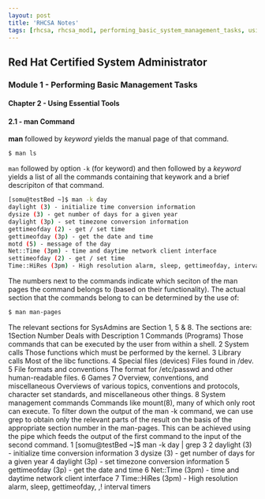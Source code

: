 ```yaml
---
layout: post
title: 'RHCSA Notes'
tags: [rhcsa, rhcsa_mod1, performing_basic_system_management_tasks, using_essential_tools, man_command]
---
```


## Red Hat Certified System Administrator

### Module 1 - Performing Basic Management Tasks

#### Chapter 2 - Using Essential Tools

#### 2.1 - man Command

**man** followed by _keyword_ yields the manual page of that command.
```bash
$ man ls
```

`man` followed by option `-k` (for keyword) and then followed by a _keyword_ yields a list of all
the commands containing that keywork and a brief descripiton of that command.

```bash
[somu@testBed ~]$ man -k day
daylight (3) - initialize time conversion information
dysize (3) - get number of days for a given year
daylight (3p) - set timezone conversion information
gettimeofday (2) - get / set time
gettimeofday (3p) - get the date and time
motd (5) - message of the day
Net::Time (3pm) - time and daytime network client interface
settimeofday (2) - get / set time
Time::HiRes (3pm) - High resolution alarm, sleep, gettimeofday, interval timers
```
The numbers next to the commands indicate which seciton of the man pages the command
belongs to (based on their functionality). The actual section that the commands belong to
can be determined by the use of:
```bash
$ man man-pages
```
The relevant sections for SysAdmins are Section 1, 5 & 8. The sections are:
1Section
Number
Deals with Description
1 Commands (Programs)
Those commands that can be executed by the user
from within a shell.
2 System calls Those functions which must be performed by the kernel.
3 Library calls Most of the libc functions.
4 Special files (devices) Files found in /dev.
5 File formats and conventions
The format for /etc/passwd and other human-readable
files.
6 Games
7 Overview, conventions, and miscellaneous
Overviews of various topics, conventions and protocols, character set standards, and miscellaneous other
things.
8 System management
commands
Commands like mount(8), many of which only root can
execute.
To filter down the output of the man -k command, we can use grep to obtain only the
relevant parts of the result on the basis of the appropriate section number in the man-pages.
This can be achieved using the pipe which feeds the output of the first command to the input
of the second command.
1 [somu@testBed ~]$ man -k day | grep 3
2 daylight (3) - initialize time conversion information
3 dysize (3) - get number of days for a given year
4 daylight (3p) - set timezone conversion information
5 gettimeofday (3p) - get the date and time
6 Net::Time (3pm) - time and daytime network client interface
7 Time::HiRes (3pm) - High resolution alarm, sleep, gettimeofday,
,! interval timers
